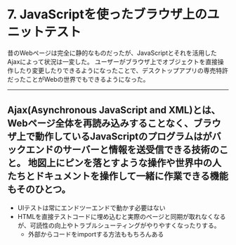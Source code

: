 # 7. JavaScriptを使ったブラウザ上のユニットテスト

昔のWebページは完全に静的なものだったが、JavaScriptとそれを活用したAjaxによって状況は一変した。
ユーザーがブラウザ上でオブジェクトを直接操作したり変更したりできるようになったことで、デスクトップアプリの専売特許だったことがWebの世界でもできるようになった。

---
Ajax(Asynchronous JavaScript and XML)とは、Webページ全体を再読み込みすることなく、ブラウザ上で動作しているJavaScriptのプログラムはがバックエンドのサーバーと情報を送受信できる技術のこと。
地図上にピンを落とすような操作や世界中の人たちとドキュメントを操作して一緒に作業できる機能もそのひとつ。
---

- UIテストは常にエンドツーエンドで動かす必要はない
- HTMLを直接テストコードに埋め込むと実際のページと同期が取れなくなるが、可読性の向上やトラブルシューティングがやりやすくなったりする。
  - 外部からコードをimportする方法ももちろんある
  
